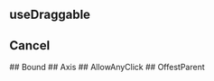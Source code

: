 <script setup>
import OffestParent from "./demo/OffestParent.vue"
import AllowAnyClick from "./demo/AllowAnyClick.vue"
import Axis from "./demo/Axis.vue"
import Bound from "./demo/Bound.vue"
import Cancel from "./demo/Cancel.vue"

</script>

## useDraggable
## Cancel
<Cancel/>
## Bound
<Bound/>
## Axis
<Axis/>
## AllowAnyClick
<AllowAnyClick/>
## OffestParent
<OffestParent/>
